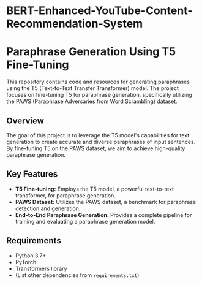 # BERT-Enhanced-YouTube-Content-Recommendation-System

# Paraphrase Generation Using T5 Fine-Tuning

This repository contains code and resources for generating paraphrases using the T5 (Text-to-Text Transfer Transformer) model. The project focuses on fine-tuning T5 for paraphrase generation, specifically utilizing the PAWS (Paraphrase Adversaries from Word Scrambling) dataset.

## Overview

The goal of this project is to leverage the T5 model's capabilities for text generation to create accurate and diverse paraphrases of input sentences. By fine-tuning T5 on the PAWS dataset, we aim to achieve high-quality paraphrase generation.

## Key Features

*   **T5 Fine-tuning:** Employs the T5 model, a powerful text-to-text transformer, for paraphrase generation.
*   **PAWS Dataset:** Utilizes the PAWS dataset, a benchmark for paraphrase detection and generation.
*   **End-to-End Paraphrase Generation:** Provides a complete pipeline for training and evaluating a paraphrase generation model.

## Requirements

*   Python 3.7+
*   PyTorch
*   Transformers library
*   (List other dependencies from `requirements.txt`)
